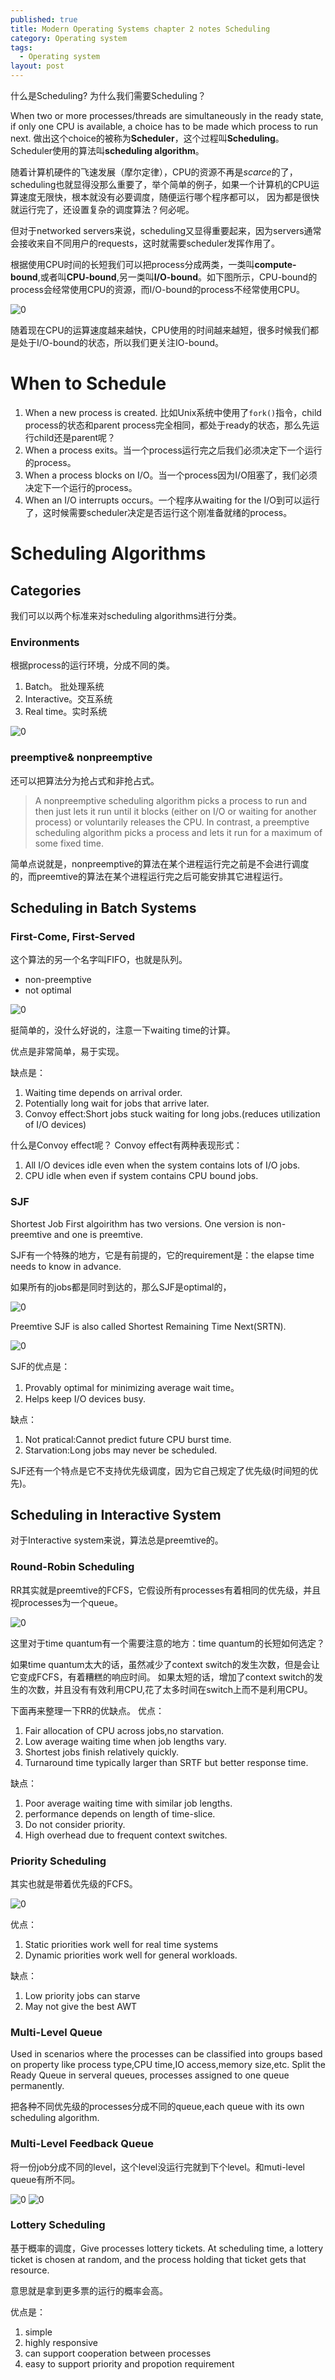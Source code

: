 ```yaml
---
published: true
title: Modern Operating Systems chapter 2 notes Scheduling
category: Operating system
tags: 
  - Operating system
layout: post
---
```


什么是Scheduling? 为什么我们需要Scheduling？

When two or more processes/threads are simultaneously in the ready state, if only one CPU is available, a choice has to be made which process to run next. 
做出这个choice的被称为**Scheduler**，这个过程叫**Scheduling**。Scheduler使用的算法叫**scheduling algorithm**。

随着计算机硬件的飞速发展（摩尔定律），CPU的资源不再是*scarce*的了，scheduling也就显得没那么重要了，举个简单的例子，如果一个计算机的CPU运算速度无限快，根本就没有必要调度，随便运行哪个程序都可以，
因为都是很快就运行完了，还设置复杂的调度算法？何必呢。

但对于networked servers来说，scheduling又显得重要起来，因为servers通常会接收来自不同用户的requests，这时就需要scheduler发挥作用了。

根据使用CPU时间的长短我们可以把process分成两类，一类叫**compute-bound**,或者叫**CPU-bound**,另一类叫**I/O-bound**。如下图所示，CPU-bound的process会经常使用CPU的资源，而I/O-bound的process不经常使用CPU。

![0](https://raw.githubusercontent.com/Logos23333/Logos23333.github.io/master/_posts/image/os/6.png)

随着现在CPU的运算速度越来越快，CPU使用的时间越来越短，很多时候我们都是处于I/O-bound的状态，所以我们更关注IO-bound。


# When to Schedule

1. When a new process is created. 比如Unix系统中使用了`fork()`指令，child process的状态和parent process完全相同，都处于ready的状态，那么先运行child还是parent呢？
2. When a process exits。当一个process运行完之后我们必须决定下一个运行的process。
3. When a process blocks on I/O。当一个process因为I/O阻塞了，我们必须决定下一个运行的process。
4. When an I/O interrupts occurs。一个程序从waiting for the I/O到可以运行了，这时候需要scheduler决定是否运行这个刚准备就绪的process。

# Scheduling Algorithms

## Categories

我们可以以两个标准来对scheduling algorithms进行分类。

### Environments

根据process的运行环境，分成不同的类。

1. Batch。 批处理系统
2. Interactive。交互系统
3. Real time。实时系统

![0](https://raw.githubusercontent.com/Logos23333/Logos23333.github.io/master/_posts/image/os/7.png)

### preemptive& nonpreemptive

还可以把算法分为抢占式和非抢占式。

>A nonpreemptive scheduling algorithm picks a process to run and then just lets it run until it blocks (either on I/O or
waiting for another process) or voluntarily releases the CPU.
In contrast, a preemptive scheduling algorithm picks a process and lets it run
for a maximum of some fixed time.

简单点说就是，nonpreemptive的算法在某个进程运行完之前是不会进行调度的，而preemtive的算法在某个进程运行完之后可能安排其它进程运行。

## Scheduling in Batch Systems

### First-Come, First-Served

这个算法的另一个名字叫FIFO，也就是队列。
* non-preemptive
* not optimal

![0](https://raw.githubusercontent.com/Logos23333/Logos23333.github.io/master/_posts/image/os/8.png)

挺简单的，没什么好说的，注意一下waiting time的计算。

优点是非常简单，易于实现。

缺点是：
1. Waiting time depends on arrival order.
2. Potentially long wait for jobs that arrive later.
3. Convoy effect:Short jobs stuck waiting for long jobs.(reduces utilization of I/O devices)

什么是Convoy effect呢？ Convoy effect有两种表现形式：
1. All I/O devices idle even when the system contains lots of I/O jobs.
2. CPU idle when even if system contains CPU bound jobs.

### SJF

Shortest Job First algoirithm has two versions. One version is non-preemtive and one is preemtive.

SJF有一个特殊的地方，它是有前提的，它的requirement是：the elapse time needs to know in advance.

如果所有的jobs都是同时到达的，那么SJF是optimal的，

![0](https://raw.githubusercontent.com/Logos23333/Logos23333.github.io/master/_posts/image/os/9.png)

Preemtive SJF is also called Shortest Remaining Time Next(SRTN).

![0](https://raw.githubusercontent.com/Logos23333/Logos23333.github.io/master/_posts/image/os/10.png)

SJF的优点是：
1. Provably optimal for minimizing average wait time。
2. Helps keep I/O devices busy.

缺点：
1. Not pratical:Cannot predict future CPU burst time.
2. Starvation:Long jobs may never be scheduled.

SJF还有一个特点是它不支持优先级调度，因为它自己规定了优先级(时间短的优先)。

## Scheduling in Interactive System

对于Interactive system来说，算法总是preemtive的。

###  Round-Robin Scheduling

RR其实就是preemtive的FCFS，它假设所有processes有着相同的优先级，并且视processes为一个queue。

![0](https://raw.githubusercontent.com/Logos23333/Logos23333.github.io/master/_posts/image/os/11.png)

这里对于time quantum有一个需要注意的地方：time quantum的长短如何选定？

如果time quantum太大的话，虽然减少了context switch的发生次数，但是会让它变成FCFS，有着糟糕的响应时间。
如果太短的话，增加了context switch的发生的次数，并且没有有效利用CPU,花了太多时间在switch上而不是利用CPU。

下面再来整理一下RR的优缺点。
优点：
1. Fair allocation of CPU across jobs,no starvation.
2. Low average waiting time when job lengths vary.
3. Shortest jobs finish relatively quickly.
4. Turnaround time typically larger than SRTF but better response time.

缺点：
1. Poor average waiting time with similar job lengths.
2. performance depends on length of time-slice.
3. Do not consider priority.
4. High overhead due to frequent context switches.

### Priority Scheduling

其实也就是带着优先级的FCFS。

![0](https://raw.githubusercontent.com/Logos23333/Logos23333.github.io/master/_posts/image/os/12.png)

优点：
1. Static priorities work well for real time systems
2. Dynamic priorities work well for general workloads.

缺点：
1. Low priority jobs can starve
2. May not give the best AWT

### Multi-Level Queue

Used in scenarios where the processes can be classified into groups based on property like process type,CPU time,IO access,memory size,etc.
Split the Ready Queue in serveral queues, processes assigned to one queue permanently.

把各种不同优先级的processes分成不同的queue,each queue with its own scheduling algorithm.

### Multi-Level Feedback Queue

将一份job分成不同的level，这个level没运行完就到下个level。和muti-level queue有所不同。

![0](https://raw.githubusercontent.com/Logos23333/Logos23333.github.io/master/_posts/image/os/13.png)
![0](https://raw.githubusercontent.com/Logos23333/Logos23333.github.io/master/_posts/image/os/14.png)

### Lottery Scheduling

基于概率的调度，Give processes lottery tickets. At scheduling time, a lottery ticket is chosen at random, and the process holding that ticket gets that resource.

意思就是拿到更多票的运行的概率会高。

优点是：
1. simple
2. highly responsive
3. can support cooperation between processes
3. easy to support priority and propotion requirement



